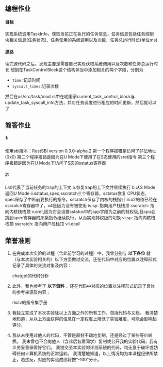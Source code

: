 ## 编程作业

#### 目标

实现系统调用TaskInfo，获取当前正在执行的任务信息，任务信息包括任务控制块相关信息(任务状态)、任务使用的系统调用以及次数、任务总运行时长(单位ms)


#### 思路
读完源代码之后，发现主要是需要自己实现获取系统调用以及次数和任务总运行时长
想到在TaskControlBlock这个结构体当中添加相关的两个字段，分别为
- `time` :记录时间
- `syscall_times`:记录次数

然后在os/src/task/mod.rs中在呢国家current_task_control_block与update_task_syscall_info方法，并对任务调度进行相应的时间更新，然后就可以了



## 简答作业
##### 1:
使用sbi版本：RustSBI version 0.3.0-alpha.2 第一个程序报错是访问了非法地址(0x0)
第二个程序报错是因为在U Mode下使用了在S态使用的sret指令
第三个程序报错是因为在U Mode下访问了S态的sstatus寄存器

##### 2:
i.a0代表了当前任务的trap的上下文
	a.恢复trap的上下文并继续执行
	b.从S Mode返回U Mode
ii.sstatus,spec,sscratch三个寄存器，sstatus恢复 CPU状态，spec保存了中断前要执行的指令，sscratch保存了内核的栈指针
iii.x2的值已经在sscratch寄存器中了，x4是因为没有被使用
iv.sp: 指向用户栈栈顶 sscratch: 指向内核栈栈顶
v.sret,因为它会设置sstatus中的spp字段为之前的特权级,且cpu会跳到spec寄存器的那条指令继续执行，从而实现特权级的切换
vi.sp: 指向内核栈栈顶 sscratch: 指向用户栈栈顶
vii.ecall


## 荣誉准则

1.  在完成本次实验的过程（含此前学习的过程）中，我曾分别与 **以下各位** 就（与本次实验相关的）以下方面做过交流，还在代码中对应的位置以注释形式记录了具体的交流对象及内容：
    
    chatgpt的代码分析
    
2.  此外，我也参考了 **以下资料** ，还在代码中对应的位置以注释形式记录了具体的参考来源及内容：
    
    riscv的指令集手册  

3. 我独立完成了本次实验除以上方面之外的所有工作，包括代码与文档。 我清楚地知道，从以上方面获得的信息在一定程度上降低了实验难度，可能会影响起评分。

4. 我从未使用过他人的代码，不管是原封不动地复制，还是经过了某些等价转换。 我未曾也不会向他人（含此后各届同学）复制或公开我的实验代码，我有义务妥善保管好它们。 我提交至本实验的评测系统的代码，均无意于破坏或妨碍任何计算机系统的正常运转。 我清楚地知道，以上情况均为本课程纪律所禁止，若违反，对应的实验成绩将按“-100”分计。